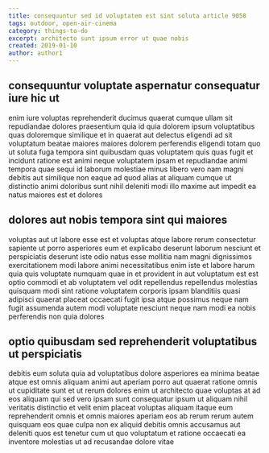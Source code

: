 ```yaml
---
title: consequuntur sed id voluptatem est sint soluta article 9058
tags: outdoor, open-air-cinema
category: things-to-do
excerpt: architecto sunt ipsum error ut quae nobis
created: 2019-01-10
author: author1
---
```


## consequuntur voluptate aspernatur consequatur iure hic ut

enim iure voluptas reprehenderit ducimus quaerat cumque ullam sit repudiandae dolores praesentium quia id quia dolorem ipsum voluptatibus quas doloremque similique et in quaerat aut delectus eligendi ad sit voluptatum beatae maiores maiores dolorem perferendis eligendi totam quo ut soluta fuga tempora sint quibusdam quas voluptatem quis quas fugit et incidunt ratione est animi neque voluptatem ipsam et repudiandae animi tempora quae sequi id laborum molestiae minus libero vero nam magni debitis aut similique non eaque ad quod alias at aliquam cumque ut distinctio animi doloribus sunt nihil deleniti modi illo maxime aut impedit ea natus maiores est et dolores

## dolores aut nobis tempora sint qui maiores

voluptas aut ut labore esse est et voluptas atque labore rerum consectetur sapiente ut porro asperiores eum et explicabo deserunt laborum nesciunt et perspiciatis deserunt iste odio natus esse mollitia nam magni dignissimos exercitationem modi labore animi necessitatibus enim iste et labore harum quia quis voluptate numquam quae in et provident in aut voluptatum est est optio commodi et ab voluptatem vel odit repellendus repellendus molestias quisquam modi sint ratione voluptatem corporis ipsam blanditiis quasi adipisci quaerat placeat occaecati fugit ipsa atque possimus neque nam fugit assumenda autem modi voluptate nesciunt neque nam modi ea nobis perferendis non quia dolores

## optio quibusdam sed reprehenderit voluptatibus ut perspiciatis

debitis eum soluta quia ad voluptatibus dolore asperiores ea minima beatae atque est omnis aliquam animi aut aperiam porro aut quaerat ratione omnis ut cupiditate sunt et ut rerum dolores enim ut architecto quae voluptas at ad eos aliquam qui sed vero ipsam sunt consequatur ipsum ut aliquam nihil veritatis distinctio et velit enim placeat voluptas aliquam itaque eum reprehenderit omnis et omnis maiores aperiam eos ab rerum rerum autem quisquam eos quae culpa non ex aliquid debitis omnis accusamus aut deleniti quos est tenetur cum ut quo voluptatum et ratione occaecati ea inventore molestias ut ad recusandae dolore vitae

